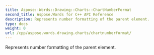 ```yaml
---
title: Aspose::Words::Drawing::Charts::ChartNumberFormat
second_title: Aspose.Words for C++ API Reference
description: Represents number formatting of the parent element. 
type: docs
weight: 0
url: /cpp/aspose.words.drawing.charts/chartnumberformat/
---
```


Represents number formatting of the parent element. 

